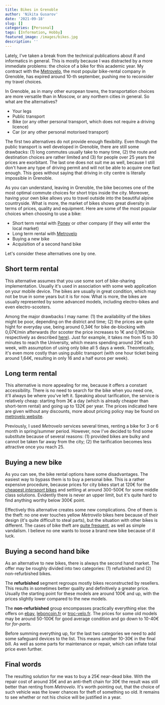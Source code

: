 ```yaml
---
title: Bikes in Grenoble
author: 'Nikita Gusarov'
date: '2021-09-18'
slug: []
categories: [Personal]
tags: [Information, Hobby]
featured_image: /images/bikes.jpg
description: ''
---
```




Lately, I've taken a break from the technical publications about *R* and informatics in general. 
This is mostly because I was distracted by a more immediate problems: the choice of a bike for this academic year. 
My contract with the [Metrovelo](https://www.veloplus-m.fr/), the most popular bike-rental company in Grenoble, has expired around 10-th september, pushing me to reconsider my travel choices.  

In Grenoble, as in many other european towns, the transportation choices are more versatile than in Moscow, or any northern cities in general. 
So what are the alternatives? 

- Your legs
- Public transport
- Bike (or any other personal transport, which does not require a driving licence)
- Car (or any other personal motorised transport)

The first two alternatives do not provide enough flexibility. 
Even though the public transport is well developed in Grenoble, there are still some drawbacks: (1) long commutes usually take to many time, (2) the route and destination choices are rather limited and (3) for people over 25 years the prices are exorbitant. 
The last one does not suit me as well, because I still don't have any type of driving permit and will not be able to acquire one fast enough. 
This goes without saying that driving in city centre is literally impossible in Grenoble.

As you can understand, leaving in Grenoble, the bike becomes one of the most optimal commute choices for short trips inside the city. 
Moreover, having your own bike allows you to travel outside into the beautiful alpine countryside. 
What is more, the market of bikes shows great diversity in terms of prices, quality and equipment. 
Here are some of the most popular choices when choosing to use a bike: 

- Short term rental with [Poney](https://getapony.com/fr) or other company (if they will enter the local market)
- Long term rental with [Metrovelo](https://www.veloplus-m.fr/)
- Buying a new bike
- Acquisition of a second hand bike

Let's consider these alternatives one by one. 

## Short term rental

This alternative assumes that you use some sort of bike-sharing implementation. 
Usually it's used in association with some web application on your mobile device. 
The bikes are usually in great condition, which may not be true in some years but it is for now. 
What is more, the bikes are usually represented by some advanced models, including electro-bikes and even electro-scooters. 

Among the major drawbacks I may name: 
(1) the availability of the bikes might be poor, depending on the district and time; 
(2) the prices are quite hight for everyday use, being around 0,34€ for bike de-blocking with 0,07€/min afterwards (for scooter the price increases to 1€ and 0,19€/min respectively as described [here](https://getapony.com/fr/pricing)). 
Just for example, it takes me from 15 to 30 minutes to reach the University, which means spending around 20€ each week, with assumption of using only bike all 5 days a week. 
Theoretically, it's even more costly than using public transport (with one hour ticket being around 1,64€, resulting in only 16 and a half euros per week).

## Long term rental

This alternative is more appealing for me, because it offers a constant accessibility. 
There is no need to search for the bike when you need one, it'll always be where you've left it. 
Speaking about tarification, the service is relatively cheap: starting from 3€ a day (which is already cheaper than short-term rental) and going up to 132€ per year. 
The prices indicated here are given without any discounts, more about pricing policy may be found on [metrovelo website](https://www.metrovelo.fr/560-abonnements-et-tarifs.htm).

Previously, I used *Metrovelo* services several times, renting a bike for 3 or 6 month in spring/summer period. 
However, now I've decided to find some substitute because of several reasons: 
(1) provided bikes are bulky and cannot be taken far away from the city; 
(2) the tarification becomes less attractive once you reach 25. 

## Buying a new bike

As you can see, the bike rental options have some disadvantages. 
The easiest way to bypass them is to buy a personal bike. 
This is a rather expensive procedure, because prices for city bikes start at 120€ for the [cheapest *intersport* bikes](https://www.intersport.fr/noir-velo_de_ville_femme_city_50-nakamura-p-5007088AKU/) and settling at around 300-500€ for some middle class solutions. 
Evidently there is never an upper limit, but it's quite hard to find anything worthy below 300€ point. 

Effectively this alternative creates some new complications. 
One of them is the theft: no one ever touches yellow *Metrovélo* bikes here because of their design (it's quite difficult to steal parts), but the situation with other bikes is different. 
The cases of bike theft are [quite frequent](https://www.veloperdu.fr/statistiques), as well as simple vandalism. 
I believe no one wants to loose a brand new bike because of ill luck.

## Buying a second hand bike

As an alternative to new bikes, there is always the second hand market. 
The offer may be roughly divided into two categories: 
(1) refurbished and 
(2) non-refurbished bikes. 

The **refurbished** segment regroups mostly bikes reconstructed by resellers. 
This results in sometimes better quality and definitively a greater price. 
Usually the starting point for these models are around 100€ and up, with the prices slightly lower compared to the new models.

The **non-refurbished** group encompasses practically everything else: the offers on [ebay](https://www.leboncoin.fr/), [leboncoin.fr](https://www.leboncoin.fr/) or [troc-velo.fr](https://www.troc-velo.com/). 
The prices for some old models may be around 50-100€ for good average condition and go down to 10-40€ for *for-parts*. 

Before summing everything up, for the last two categories we need to add some safeguard devices to the list. 
This means another 10-30€ in the final bill. 
As well as some parts for maintenance or repair, which can inflate total price even further. 



## Final words

The resulting solution for me was to buy a 25€ near-dead bike. 
With the repair cost of around 35€ and an anti-theft chain for 30€ the result was still better than renting from *Metrovelo*. 
It's worth pointing out, that the choice of such vehicle was the lower chances for theft of something so old. 
It remains to see whether or not his choice will be justified in a year.